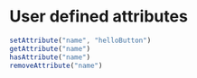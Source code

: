 # User defined attributes

```javascript
setAttribute("name", "helloButton")
getAttribute("name")
hasAttribute("name")
removeAttribute("name")
```






